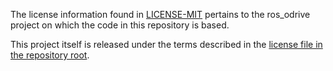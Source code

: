 The license information found in [LICENSE-MIT](./LICENSE-MIT) pertains 
to the ros_odrive project on which the code in this repository is based.

This project itself is released under the terms described in the [license file in the repository root](/LICENSE).